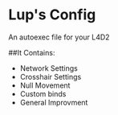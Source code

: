 # Lup's Config

An autoexec file for your L4D2


##It Contains:
* Network Settings
* Crosshair Settings
* Null Movement
* Custom binds
* General Improvment
